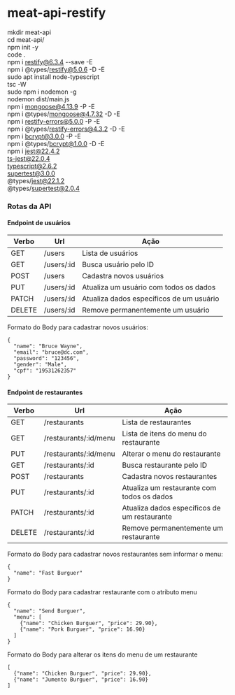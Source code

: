 # meat-api-restify

mkdir meat-api \
cd meat-api/ \
npm init -y \
code . \
npm i restify@6.3.4 --save -E \
npm i @types/restify@5.0.6 -D -E \
sudo apt install node-typescript \
tsc -W \
sudo npm i nodemon -g \
nodemon dist/main.js \
npm i mongoose@4.13.9 -P -E \
npm i @types/mongoose@4.7.32 -D -E \
npm i restify-errors@5.0.0 -P -E \
npm i @types/restify-errors@4.3.2 -D -E \
npm i bcrypt@3.0.0 -P -E \
npm i @types/bcrypt@1.0.0 -D -E \
npm i jest@22.4.2 \
ts-jest@22.0.4 \
typescript@2.6.2 \
supertest@3.0.0 \
@types/jest@22.1.2 \
@types/supertest@2.0.4


<h3><a id="Rotas_da_API_0"></a>Rotas da API</h3>
<h4><a id="Endpoint_de_usurios_1"></a>Endpoint de usuários</h4>
<table class="table table-striped table-bordered">
<thead>
<tr>
<th>Verbo</th>
<th>Url</th>
<th>Ação</th>
</tr>
</thead>
<tbody>
<tr>
<td>GET</td>
<td>/users</td>
<td>Lista de usuários</td>
</tr>
<tr>
<td>GET</td>
<td>/users/:id</td>
<td>Busca usuário pelo ID</td>
</tr>
<tr>
<td>POST</td>
<td>/users</td>
<td>Cadastra novos usuários</td>
</tr>
<tr>
<td>PUT</td>
<td>/users/:id</td>
<td>Atualiza um usuário com todos os dados</td>
</tr>
<tr>
<td>PATCH</td>
<td>/users/:id</td>
<td>Atualiza dados específicos de um usuário</td>
</tr>
<tr>
<td>DELETE</td>
<td>/users/:id</td>
<td>Remove permanentemente um usuário</td>
</tr>
</tbody>
</table>
<p>Formato do Body para cadastrar novos usuários:</p>
<pre><code class="language-sh">{
  <span class="hljs-string">"name"</span>: <span class="hljs-string">"Bruce Wayne"</span>,
  <span class="hljs-string">"email"</span>: <span class="hljs-string">"bruce@dc.com"</span>,
  <span class="hljs-string">"password"</span>: <span class="hljs-string">"123456"</span>,
  <span class="hljs-string">"gender"</span>: <span class="hljs-string">"Male"</span>,
  <span class="hljs-string">"cpf"</span>: <span class="hljs-string">"19531262357"</span>
}
</code></pre>
<h4><a id="Endpoint_de_restaurantes_23"></a>Endpoint de restaurantes</h4>
<table class="table table-striped table-bordered">
<thead>
<tr>
<th>Verbo</th>
<th>Url</th>
<th>Ação</th>
</tr>
</thead>
<tbody>
<tr>
<td>GET</td>
<td>/restaurants</td>
<td>Lista de restaurantes</td>
</tr>
<tr>
<td>GET</td>
<td>/restaurants/:id/menu</td>
<td>Lista de itens do menu do restaurante</td>
</tr>
<tr>
<td>PUT</td>
<td>/restaurants/:id/menu</td>
<td>Alterar o menu do restaurante</td>
</tr>
<tr>
<td>GET</td>
<td>/restaurants/:id</td>
<td>Busca restaurante pelo ID</td>
</tr>
<tr>
<td>POST</td>
<td>/restaurants</td>
<td>Cadastra novos restaurantes</td>
</tr>
<tr>
<td>PUT</td>
<td>/restaurants/:id</td>
<td>Atualiza um restaurante com todos os dados</td>
</tr>
<tr>
<td>PATCH</td>
<td>/restaurants/:id</td>
<td>Atualiza dados específicos de um restaurante</td>
</tr>
<tr>
<td>DELETE</td>
<td>/restaurants/:id</td>
<td>Remove permanentemente um restaurante</td>
</tr>
</tbody>
</table>
<p>Formato do Body para cadastrar novos restaurantes sem informar o menu:</p>
<pre><code class="language-sh">{
  <span class="hljs-string">"name"</span>: <span class="hljs-string">"Fast Burguer"</span>
}
</code></pre>
<p>Formato do Body para cadastrar restaurante com o atributo menu</p>
<pre><code class="language-sh">{
  <span class="hljs-string">"name"</span>: <span class="hljs-string">"Send Burguer"</span>,
  <span class="hljs-string">"menu"</span>: [
    {<span class="hljs-string">"name"</span>: <span class="hljs-string">"Chicken Burguer"</span>, <span class="hljs-string">"price"</span>: <span class="hljs-number">29.90</span>},
    {<span class="hljs-string">"name"</span>: <span class="hljs-string">"Pork Burguer"</span>, <span class="hljs-string">"price"</span>: <span class="hljs-number">16.90</span>}
  ]
}
</code></pre>
<p>Formato do Body para alterar os itens do menu de um restaurante</p>
<pre><code class="language-sh">[
  {<span class="hljs-string">"name"</span>: <span class="hljs-string">"Chicken Burguer"</span>, <span class="hljs-string">"price"</span>: <span class="hljs-number">29.90</span>},
  {<span class="hljs-string">"name"</span>: <span class="hljs-string">"Jumento Burguer"</span>, <span class="hljs-string">"price"</span>: <span class="hljs-number">16.90</span>}
]
</code></pre>

